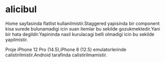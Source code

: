 # alicibul

Home sayfasinda flatlist kullanilmistir.Staggered yapisinda bir component kisa surede bulunamadigi icin suan itemlar 
bu sekilde gozukmektedir.Yani bir hata degildir.Yapininda nasil kurulacagi belli olmadigi icin bu sekilde yapilmistir.



Proje iPhone 12 Pro (14.5),iPhone 8 (12.5) emulatorlerinde calistirilmistir.Android tarafinda calistirilmamistir.
